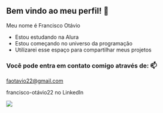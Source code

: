 ## Bem vindo ao meu perfil! 🎯

Meu  nome é Francisco Otávio

- Estou estudando na Alura
- Estou começando no universo da programação
- Utilizarei esse espaço para compartilhar meus projetos

### Você pode entra em contato comigo através de: 📫

faotavio22@gmail.com

francisco-otávio22 no LinkedIn


![](https://media.tenor.com/mKfeCtD5EukAAAAM/the-office-the.gif)
